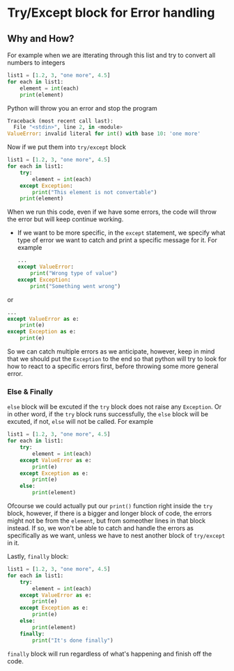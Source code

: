 # Try/Except block for Error handling

## Why and How?

For example when we are itterating through this list and try to convert all numbers to integers

```python
list1 = [1.2, 3, "one more", 4.5]
for each in list1:
    element = int(each)
    print(element)
```

Python will throw you an error and stop the program

```python
Traceback (most recent call last):
  File "<stdin>", line 2, in <module>
ValueError: invalid literal for int() with base 10: 'one more'
```

Now if we put them into `try/except` block

```python
list1 = [1.2, 3, "one more", 4.5]
for each in list1:
    try:
        element = int(each)
    except Exception:
        print("This element is not convertable")
    print(element)
```

When we run this code, even if we have some errors, the code will throw the error but will keep continue working.

- If we want to be more specific, in the `except` statement, we specify what type of error we want to catch and print a specific message for it. For example

  ```python
  ...
  except ValueError:
      print("Wrong type of value")
  except Exception:
      print("Something went wrong")
  ```

or

```python
...
except ValueError as e:
    print(e)
except Exception as e:
    print(e)
```

So we can catch multiple errors as we anticipate, however, keep in mind that we should put the `Exception` to the end so that python will try to look for how to react to a specific errors first, before throwing some more general error.

### Else & Finally

`else` block will be excuted if the `try` block does not raise any `Exception`. Or in other word, if the `try` block runs successfully, the `else` block will be excuted, if not, `else` will not be called. For example

```python
list1 = [1.2, 3, "one more", 4.5]
for each in list1:
    try:
        element = int(each)
    except ValueError as e:
        print(e)
    except Exception as e:
        print(e)
    else:
        print(element)
```

Ofcourse we could actually put our `print()` function right inside the `try` block, however, if there is a bigger and longer block of code, the errors might not be from the `element`, but from someother lines in that block instead. If so, we won't be able to catch and handle the errors as specifically as we want, unless we have to nest another block of `try/except` in it.

Lastly, `finally` block:

```python
list1 = [1.2, 3, "one more", 4.5]
for each in list1:
    try:
        element = int(each)
    except ValueError as e:
        print(e)
    except Exception as e:
        print(e)
    else:
        print(element)
    finally:
        print("It's done finally")
```

`finally` block will run regardless of what's happening and finish off the code.
